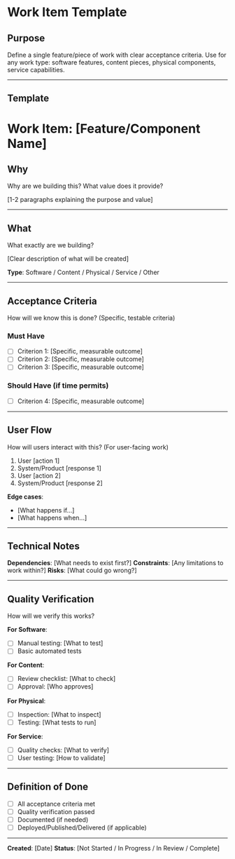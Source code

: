 # Work Item Template

## Purpose
Define a single feature/piece of work with clear acceptance criteria.
Use for any work type: software features, content pieces, physical components, service capabilities.

---

## Template

# Work Item: [Feature/Component Name]

## Why
Why are we building this? What value does it provide?

[1-2 paragraphs explaining the purpose and value]

---

## What
What exactly are we building?

[Clear description of what will be created]

**Type**: Software / Content / Physical / Service / Other

---

## Acceptance Criteria
How will we know this is done? (Specific, testable criteria)

### Must Have
- [ ] Criterion 1: [Specific, measurable outcome]
- [ ] Criterion 2: [Specific, measurable outcome]
- [ ] Criterion 3: [Specific, measurable outcome]

### Should Have (if time permits)
- [ ] Criterion 4: [Specific, measurable outcome]

---

## User Flow
How will users interact with this? (For user-facing work)

1. User [action 1]
2. System/Product [response 1]
3. User [action 2]
4. System/Product [response 2]

**Edge cases**:
- [What happens if...]
- [What happens when...]

---

## Technical Notes

**Dependencies**: [What needs to exist first?]
**Constraints**: [Any limitations to work within?]
**Risks**: [What could go wrong?]

---

## Quality Verification
How will we verify this works?

**For Software**:
- [ ] Manual testing: [What to test]
- [ ] Basic automated tests

**For Content**:
- [ ] Review checklist: [What to check]
- [ ] Approval: [Who approves]

**For Physical**:
- [ ] Inspection: [What to inspect]
- [ ] Testing: [What tests to run]

**For Service**:
- [ ] Quality checks: [What to verify]
- [ ] User testing: [How to validate]

---

## Definition of Done

- [ ] All acceptance criteria met
- [ ] Quality verification passed
- [ ] Documented (if needed)
- [ ] Deployed/Published/Delivered (if applicable)

---

**Created**: [Date]
**Status**: [Not Started / In Progress / In Review / Complete]